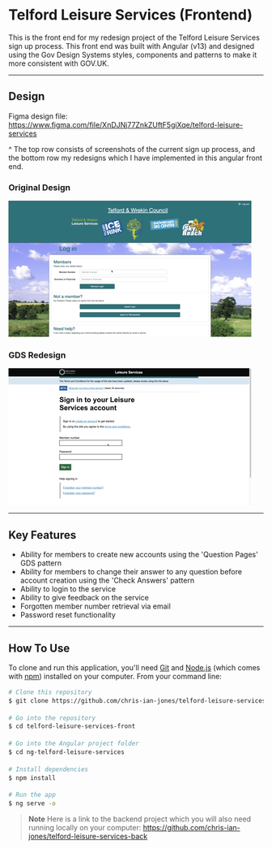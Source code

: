 Telford Leisure Services (Frontend)
============

This is the front end for my redesign project of the Telford Leisure Services sign up process. This front end was built with Angular (v13) and designed using the Gov Design Systems styles, components and patterns to make it more consistent with GOV.UK.

---
## Design

Figma design file: https://www.figma.com/file/XnDJNj77ZnkZUftF5giXqe/telford-leisure-services 

^ The top row consists of screenshots of the current sign up process, and the bottom row my redesigns which I have implemented in this angular front end.

### Original Design

![](telford-leisure-services-original-signup.gif)

### GDS Redesign

![](telford-leisure-services-signup.gif)

---

## Key Features

* Ability for members to create new accounts using the 'Question Pages' GDS pattern
* Ability for members to change their answer to any question before account creation using the 'Check Answers' pattern
* Ability to login to the service
* Ability to give feedback on the service
* Forgotten member number retrieval via email
* Password reset functionality

---

## How To Use

To clone and run this application, you'll need [Git](https://git-scm.com) and [Node.js](https://nodejs.org/en/download/) (which comes with [npm](http://npmjs.com)) installed on your computer. From your command line:

```bash
# Clone this repository
$ git clone https://github.com/chris-ian-jones/telford-leisure-services-front

# Go into the repository
$ cd telford-leisure-services-front

# Go into the Angular project folder
$ cd ng-telford-leisure-services

# Install dependencies
$ npm install

# Run the app
$ ng serve -o
```

> **Note**
> Here is a link to the backend project which you will also need running locally on your computer: https://github.com/chris-ian-jones/telford-leisure-services-back
